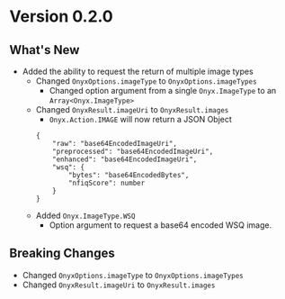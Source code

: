 # Version 0.2.0
## What's New

* Added the ability to request the return of multiple image types
    * Changed `OnyxOptions.imageType` to `OnyxOptions.imageTypes`
        * Changed option argument from a single `Onyx.ImageType` to an `Array<Onyx.ImageType>`
    * Changed `OnyxResult.imageUri` to `OnyxResult.images`
        * `Onyx.Action.IMAGE` will now return a JSON Object
        ```
        {
            "raw": "base64EncodedImageUri",
            "preprocessed": "base64EncodedImageUri",
            "enhanced": "base64EncodedImageUri",
            "wsq": {
                "bytes": "base64EncodedBytes",
                "nfiqScore": number
            }
        }
        ```
    * Added `Onyx.ImageType.WSQ`
        * Option argument to request a base64 encoded WSQ image.

## Breaking Changes
 * Changed `OnyxOptions.imageType` to `OnyxOptions.imageTypes`
 * Changed `OnyxResult.imageUri` to `OnyxResult.images`